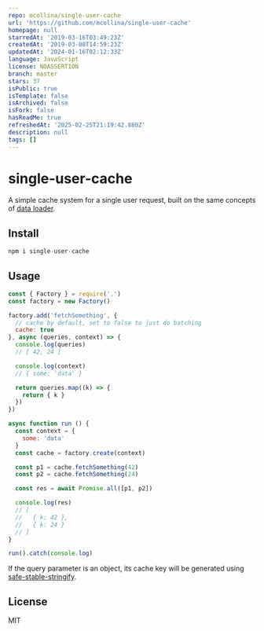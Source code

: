 ```yaml
---
repo: mcollina/single-user-cache
url: 'https://github.com/mcollina/single-user-cache'
homepage: null
starredAt: '2019-03-16T03:49:23Z'
createdAt: '2019-03-08T14:59:23Z'
updatedAt: '2024-01-16T02:12:33Z'
language: JavaScript
license: NOASSERTION
branch: master
stars: 37
isPublic: true
isTemplate: false
isArchived: false
isFork: false
hasReadMe: true
refreshedAt: '2025-02-25T21:19:42.880Z'
description: null
tags: []
---
```


# single-user-cache

A simple cache system for a single user request, built on the same concepts of [data loader](https://github.com/facebook/dataloader).

## Install

```js
npm i single-user-cache
```

## Usage

```js
const { Factory } = require('.')
const factory = new Factory()

factory.add('fetchSomething', {
  // cache by default, set to false to just do batching
  cache: true
}, async (queries, context) => {
  console.log(queries)
  // [ 42, 24 ]

  console.log(context)
  // { some: 'data' }

  return queries.map((k) => {
    return { k }
  })
})

async function run () {
  const context = {
    some: 'data'
  }
  const cache = factory.create(context)

  const p1 = cache.fetchSomething(42)
  const p2 = cache.fetchSomething(24)

  const res = await Promise.all([p1, p2])

  console.log(res)
  // [
  //   { k: 42 },
  //   { k: 24 }
  // ]
}

run().catch(console.log)
```

If the query parameter is an object, its cache key will be generated
using
[safe-stable-stringify](https://github.com/BridgeAR/safe-stable-stringify).

## License

MIT
